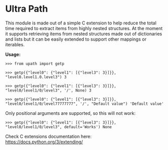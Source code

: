 # Ultra Path

This module is made out of a simple C extension to help reduce the total time required to extract items from highly 
nested structures. At the moment it supports retrieving items from nested structures made out of dictionaries and lists 
but it can be easily extended to support other mappings or iterables. 

**Usage:**

`>>> from upath import getp`

`>>> getp({"level0": {"level1": [{"level3": 3}]}}, "level0.level1.0.level3")
3`

`>>> getp({"level0": {"level1": [{"level3": 3}]}}, "level0/level1/0/level3", '/', None)
3`

`>>> getp({"level0": {"level1": [{"level3": 3}]}}, "level0/level1/0/level77777777", '/', "Default value")
'Default value'`

Only positional arguments are supported, so this will not work: 

`>>> getp({"level0": {"level1": [{"level3": 3}]}}, "level0/level1/0/level3", default='Works')
None`

Check C extensions documentation here: 
https://docs.python.org/3/extending/